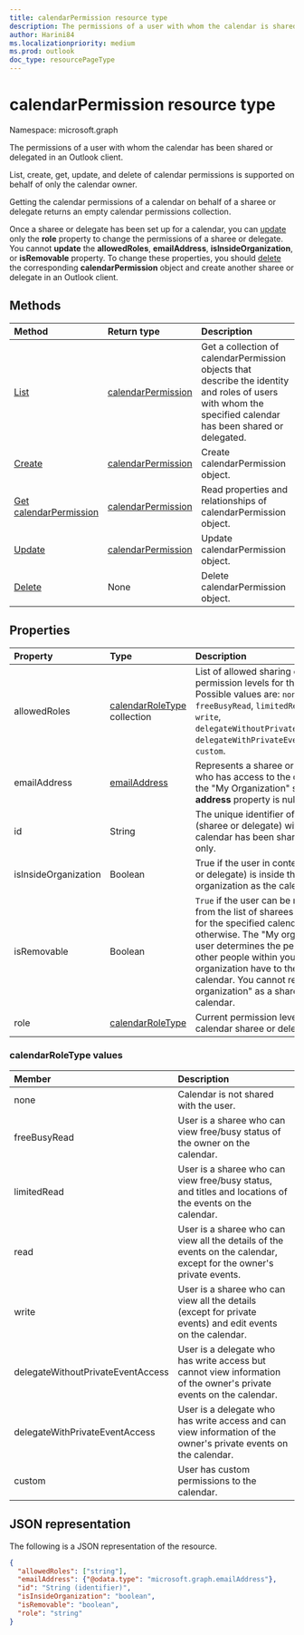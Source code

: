 ```yaml
---
title: calendarPermission resource type
description: The permissions of a user with whom the calendar is shared.
author: Harini84
ms.localizationpriority: medium
ms.prod: outlook
doc_type: resourcePageType
---
```


# calendarPermission resource type

Namespace: microsoft.graph

The permissions of a user with whom the calendar has been shared or delegated in an Outlook client.

List, create, get, update, and delete of calendar permissions is supported on behalf of only the calendar owner.

Getting the calendar permissions of a calendar on behalf of a sharee or delegate returns an empty calendar permissions collection.

Once a sharee or delegate has been set up for a calendar, you can [update](../api/calendarpermission-update.md) only the **role** property to change the permissions of a sharee or delegate. You cannot **update** the **allowedRoles**, **emailAddress**, **isInsideOrganization**, or **isRemovable** property. To change these properties, you should [delete](../api/calendarpermission-delete.md) the corresponding **calendarPermission** object and create another sharee or delegate in an Outlook client.

## Methods

| Method                                                     | Return type                                 | Description                                                                                                                                                 |
| :--------------------------------------------------------- | :------------------------------------------ | :---------------------------------------------------------------------------------------------------------------------------------------------------------- |
| [List](../api/calendar-list-calendarpermissions.md)        | [calendarPermission](calendarpermission.md) | Get a collection of calendarPermission objects that describe the identity and roles of users with whom the specified calendar has been shared or delegated. |
| [Create](../api/calendar-post-calendarpermissions.md)      | [calendarPermission](calendarpermission.md) | Create calendarPermission object.                                                                                                                           |
| [Get calendarPermission](../api/calendarpermission-get.md) | [calendarPermission](calendarpermission.md) | Read properties and relationships of calendarPermission object.                                                                                             |
| [Update](../api/calendarpermission-update.md)              | [calendarPermission](calendarpermission.md) | Update calendarPermission object.                                                                                                                           |
| [Delete](../api/calendarpermission-delete.md)              | None                                        | Delete calendarPermission object.                                                                                                                           |

## Properties

| Property             | Type                                                    | Description                                                                                                                                                                                                                                                                                                   |
| :------------------- | :------------------------------------------------------ | :------------------------------------------------------------------------------------------------------------------------------------------------------------------------------------------------------------------------------------------------------------------------------------------------------------ |
| allowedRoles         | [calendarRoleType](#calendarroletype-values) collection | List of allowed sharing or delegating permission levels for the calendar. Possible values are: `none`, `freeBusyRead`, `limitedRead`, `read`, `write`, `delegateWithoutPrivateEventAccess`, `delegateWithPrivateEventAccess`, `custom`.                                                                       |
| emailAddress         | [emailAddress](emailaddress.md)                         | Represents a sharee or delegate who has access to the calendar. For the "My Organization" sharee, the **address** property is null. Read-only.                                                                                                                                                                |
| id                   | String                                                  | The unique identifier of the user (sharee or delegate) with whom the calendar has been shared. Read-only.                                                                                                                                                                                                     |
| isInsideOrganization | Boolean                                                 | True if the user in context (sharee or delegate) is inside the same organization as the calendar owner.                                                                                                                                                                                                       |
| isRemovable          | Boolean                                                 | `True` if the user can be removed from the list of sharees or delegates for the specified calendar, `false` otherwise. The "My organization" user determines the permissions other people within your organization have to the given calendar. You cannot remove "My organization" as a sharee to a calendar. |
| role                 | [calendarRoleType](#calendarroletype-values)            | Current permission level of the calendar sharee or delegate.                                                                                                                                                                                                                                                  |

### calendarRoleType values

| Member                            | Description                                                                                                         |
| :-------------------------------- | :------------------------------------------------------------------------------------------------------------------ |
| none                              | Calendar is not shared with the user.                                                                               |
| freeBusyRead                      | User is a sharee who can view free/busy status of the owner on the calendar.                                        |
| limitedRead                       | User is a sharee who can view free/busy status, and titles and locations of the events on the calendar.             |
| read                              | User is a sharee who can view all the details of the events on the calendar, except for the owner's private events. |
| write                             | User is a sharee who can view all the details (except for private events) and edit events on the calendar.          |
| delegateWithoutPrivateEventAccess | User is a delegate who has write access but cannot view information of the owner's private events on the calendar.  |
| delegateWithPrivateEventAccess    | User is a delegate who has write access and can view information of the owner's private events on the calendar.     |
| custom                            | User has custom permissions to the calendar.                                                                        |

## JSON representation

The following is a JSON representation of the resource.

<!-- {
  "blockType": "resource",
  "@odata.type": "microsoft.graph.calendarPermission",
  "keyProperty": "id"
}-->

```json
{
  "allowedRoles": ["string"],
  "emailAddress": {"@odata.type": "microsoft.graph.emailAddress"},
  "id": "String (identifier)",
  "isInsideOrganization": "boolean",
  "isRemovable": "boolean",
  "role": "string"
}
```

<!-- uuid: 16cd6b66-4b1a-43a1-adaf-3a886856ed98
2019-02-04 14:57:30 UTC -->

<!-- {
  "type": "#page.annotation",
  "description": "calendarPermission resource",
  "keywords": "",
  "section": "documentation",
  "tocPath": ""
}-->
